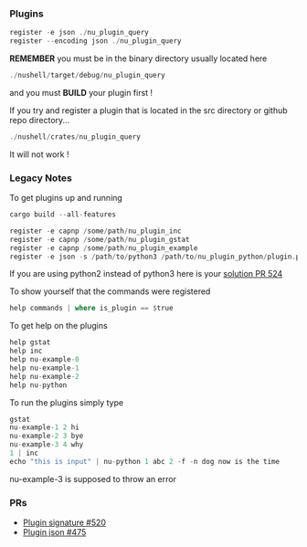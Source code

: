 
### Plugins

```rust
register -e json ./nu_plugin_query
register --encoding json ./nu_plugin_query
```

**REMEMBER** you must be in the binary directory usually located here

```rust
./nushell/target/debug/nu_plugin_query
```

and you must **BUILD** your plugin first !

If you try and register a plugin that is located in the src directory or github repo directory...

```rust
./nushell/crates/nu_plugin_query
```

It will not work !


### Legacy Notes

To get plugins up and running

```rust
cargo build --all-features

register -e capnp /some/path/nu_plugin_inc
register -e capnp /some/path/nu_plugin_gstat
register -e capnp /some/path/nu_plugin_example
register -e json -s /path/to/python3 /path/to/nu_plugin_python/plugin.py
```

If you are using python2 instead of python3 here is your [solution PR 524](https://github.com/nushell/engine-q/pull/524)

To show yourself that the commands were registered   

```rust
help commands | where is_plugin == $true
```

To get help on the plugins

```rust
help gstat
help inc
help nu-example-0
help nu-example-1
help nu-example-2
help nu-python
```

To run the plugins simply type

```rust
gstat
nu-example-1 2 hi
nu-example-2 3 bye
nu-example-3 4 why
1 | inc
echo "this is input" | nu-python 1 abc 2 -f -n dog now is the time
```

nu-example-3 is supposed to throw an error

### PRs

* [Plugin signature #520](https://github.com/nushell/engine-q/pull/520)
* [Plugin json #475](https://github.com/nushell/engine-q/pull/475)
